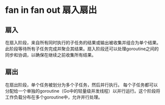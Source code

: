 # fan in fan out 扇入扇出

## 扇入
在扇入阶段，来自所有同时执行的子任务的结果或输出被收集并组合为单个结果。
此阶段等待所有子任务完成并聚合其结果。扇入阶段还可以处理goroutine之间的同步和协调，以确保在继续之前收集所有结果。

## 扇出
在扇出阶段，单个任务被划分为多个子任务，然后并行执行。
每个子任务都可以分配给一个单独的goroutine（Go中的轻量级并发线程）以并行运行。这个阶段将工作负载分布在多个goroutine中，允许并行处理。
